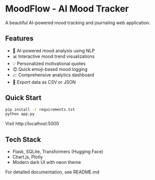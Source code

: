 # MoodFlow - AI Mood Tracker

A beautiful AI-powered mood tracking and journaling web application.

## Features

- 🤖 AI-powered mood analysis using NLP
- 📊 Interactive mood trend visualizations
- 💡 Personalized motivational quotes
- 😊 Quick emoji-based mood logging
- 📈 Comprehensive analytics dashboard
- 💾 Export data as CSV or JSON

## Quick Start

```bash
pip install -r requirements.txt
python app.py
```

Visit http://localhost:5000

## Tech Stack

- Flask, SQLite, Transformers (Hugging Face)
- Chart.js, Plotly
- Modern dark UI with neon theme

For detailed documentation, see README.md
